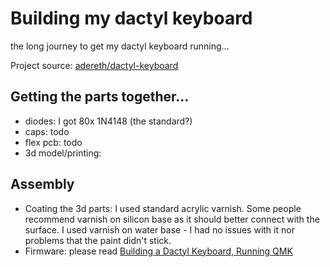 #   Building my dactyl keyboard
the long journey to get my dactyl keyboard running...

Project source: [adereth/dactyl-keyboard](https://github.com/adereth/dactyl-keyboard)

## Getting the parts together...
- diodes: I got 80x 1N4148 (the standard?)
- caps: todo
- flex pcb: todo
- 3d model/printing: 

## Assembly
- Coating the 3d parts: I used standard acrylic varnish. Some people recommend varnish on silicon base as it should better connect with the surface. I used varnish on water base - I had no issues with it nor problems that the paint didn't stick.
- Firmware: please read [Building a Dactyl Keyboard, Running QMK](http://joedevivo.com/2017/05/20/building-a-qmk-dactyl.html)
